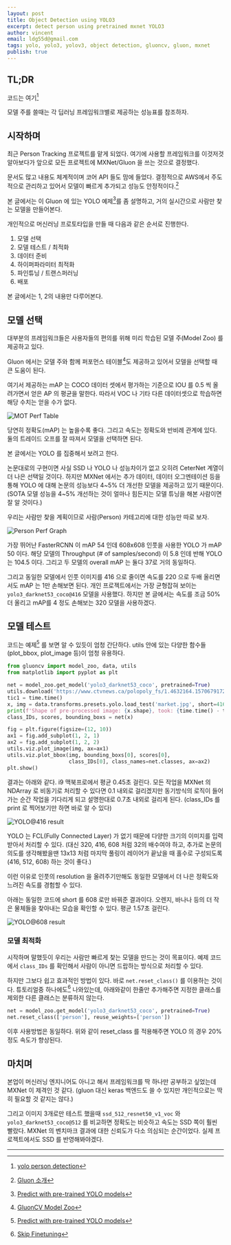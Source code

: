 ```yaml
---
layout: post
title: Object Detection using YOLO3
excerpt: detect person using pretrained mxnet YOLO3
author: vincent
email: ldg55d@gmail.com
tags: yolo, yolo3, yolov3, object detection, gluoncv, gluon, mxnet
publish: true
---
```


## TL;DR

코드는 여기[^1]

모델 주를 쓸때는 각 딥러닝 프레임워크별로 제공하는 성능표를 참조하자.

## 시작하며

최근 Person Tracking 프로젝트를 맡게 되었다. 여기에 사용할 프레임워크를 이것저것 알아보다가 앞으로 모든 프로젝트에 MXNet/Gluon 을 쓰는 것으로 결정했다.

문서도 많고 내용도 체계적이며 코어 API 들도 맘에 들었다. 결정적으로 AWS에서 주도적으로 관리하고 있어서 모델이 빠르게 추가되고 성능도 안정적이다.[^2]

본 글에서는 이 Gluon 에 있는 YOLO 예제[^3]를 좀 설명하고, 거의 실시간으로 사람만 찾는 모델을 만들어본다.

개인적으로 머신러닝 프로토타입을 만들 때 다음과 같은 순서로 진행한다.

1. 모델 선택
2. 모델 테스트 / 최적화
3. 데이터 준비
4. 하이퍼파라미터 최적화
5. 파인튜닝 / 트랜스퍼러닝
6. 배포

본 글에서는 1, 2의 내용만 다루어본다.

## 모델 선택

대부분의 프레임워크들은 사용자들의 편의를 위해 미리 학습된 모델 주(Model Zoo) 를 제공하고 있다.

Gluon 에서는 모델 주와 함께 퍼포먼스 테이블[^4]도 제공하고 있어서 모델을 선택할 때 큰 도움이 된다.

여기서 제공하는 mAP 는 COCO 데이터 셋에서 평가하는 기준으로 IOU 를 0.5 씩 올려가면서 얻은 AP 의 평균을 말한다. 따라서 VOC 나 기타 다른 데이터셋으로 학습하면 해당 수치는 얻을 수가 없다.

![MOT Perf Table](/assets/img/20200222/bokeh_plot.png)

당연히 정확도(mAP) 는 높을수록 좋다. 그리고 속도는 정확도와 반비례 관계에 있다. 둘의 트레이드 오프를 잘 따져서 모델을 선택하면 된다.

본 글에서는 YOLO 를 집중해서 보려고 한다. 

논문대로의 구현이면 사실 SSD 나 YOLO 나 성능차이가 없고 오히려 CeterNet 계열이 더 나은 선택일 것이다. 하지만 MXNet 에서는 추가 데이터, 데이터 오그멘테이션 등을 통해 YOLO 에 대해 논문의 성능보다 4~5% 더 개선한 모델을 제공하고 있기 때문이다. (SOTA 모델 성능을 4~5% 개선하는 것이 얼마나 힘든지는 모델 튜닝을 해본 사람이면 잘 알 것이다.)

우리는 사람만 찾을 계획이므로 사람(Person) 카테고리에 대한 성능만 따로 보자.

![Person Perf Graph](/assets/img/20200222/categorical_perf.png)

가장 뛰어난 FasterRCNN 이 mAP 54 인데 608x608 인풋을 사용한 YOLO 가 mAP 50 이다. 해당 모델의 Throughput (# of samples/second) 이 5.8 인데 반해 YOLO 는 104.5 이다. 그리고 두 모델의 overall mAP 는 둘다 37로 거의 동일하다.

그리고 동일한 모델에서 인풋 이미지를 416 으로 줄이면 속도를 220 으로 두배 올리면서도 mAP 는 1만 손해보면 된다. 개인 프로젝트에서는 가장 균형잡혀 보이는 `yolo3_darknet53_coco@416` 모델을 사용했다. 하지만 본 글에서는 속도를 조금 50% 더 올리고 mAP를 4 정도 손해보는 320 모델을 사용하겠다.

## 모델 테스트

코드는 예제[^3] 를 보면 알 수 있듯이 엄청 간단하다. utils 안에 있는 다양한 함수들(plot_bbox, plot_image 등)이 엄청 유용하다.

```python
from gluoncv import model_zoo, data, utils
from matplotlib import pyplot as plt

net = model_zoo.get_model('yolo3_darknet53_coco', pretrained=True)
utils.download('https://www.ctvnews.ca/polopoly_fs/1.4632164.1570679172!/httpImage/image.jpg_gen/derivatives/landscape_1020/image.jpg', path='market.jpg')
tic1 = time.time()
x, img = data.transforms.presets.yolo.load_test('market.jpg', short=416)
print(f'Shape of pre-processed image: {x.shape}, took: {time.time() - tic1:.3f} sec')
class_IDs, scores, bounding_boxs = net(x)

fig = plt.figure(figsize=(12, 10))
ax1 = fig.add_subplot(1, 2, 1)
ax2 = fig.add_subplot(1, 2, 2)
utils.viz.plot_image(img, ax=ax1)
utils.viz.plot_bbox(img, bounding_boxs[0], scores[0],
                    class_IDs[0], class_names=net.classes, ax=ax2)
plt.show()
```

결과는 아래와 같다. i9 맥북프로에서 평균 0.45초 걸린다.
모든 작업을 MXNet 의 NDArray 로 비동기로 처리할 수 있다면 0.1 내외로 걸리겠지만 동기방식의 로직이 들어가는 순간 작업을 기다리게 되고 설명한대로 0.7초 내외로 걸리게 된다.
(class_IDs 를 print 로 찍어보기만 하면 바로 알 수 있다)

![YOLO@416 result](/assets/img/20200222/fig1.png)

YOLO 는 FCL(Fully Connected Layer) 가 없기 때문에 다양한 크기의 이미지를 입력받아서 처리할 수 있다. (대신 320, 416, 608 처럼 32의 배수여야 하고, 추가로 논문의 의도를 생각해봤을땐 13x13 처럼 마지막 풀링이 레이어가 끝났을 때 홀수로 구성되도록(416, 512, 608) 하는 것이 좋다.)

이런 이유로 인풋의 resolution 을 올려주기만해도 동일한 모델에서 더 나은 정확도와 느려진 속도를 경험할 수 있다.

아래는 동일한 코드에 short 를 608 로만 바꿔준 결과이다. 오렌지, 바나나 등의 더 작은 물체들을 찾아내는 모습을 확인할 수 있다. 평균 1.57초 걸린다.

![YOLO@608 result](/assets/img/20200222/fig2.png)

### 모델 최적화

시작하며 말했듯이 우리는 사람만 빠르게 찾는 모델을 만드는 것이 목표이다. 예제 코드에서 `class_IDs` 를 확인해서 사람이 아니면 드랍하는 방식으로 처리할 수 있다.

하지만 그보다 쉽고 효과적인 방법이 있다. 바로 `net.reset_class()` 를 이용하는 것이다.
튜토리얼중 하나에도[^5] 나와있는데, 아래와같이 한줄만 추가해주면 지정한 클래스를 제외한 다른 클래스는 분류하지 않는다.

```python
net = model_zoo.get_model('yolo3_darknet53_coco', pretrained=True)
net.reset_class(['person'], reuse_weights=['person'])
```

이후 사용방법은 동일하다. 위와 같이 reset_class 를 적용해주면 YOLO 의 경우 20% 정도 속도가 향상된다.

## 마치며

본업이 머신러닝 엔지니어도 아니고 해서 프레임워크를 딱 하나만 공부하고 싶었는데 MXNet 이 제격인 것 같다. (gluon 대신 keras 백엔드도 쓸 수 있지만 개인적으로는 딱히 필요할 것 같지는 않다.)

그리고 이미지 3개로만 테스트 했을때 `ssd_512_resnet50_v1_voc` 와 `yolo3_darknet53_coco@512` 를 비교하면 정확도는 비슷하고 속도는 SSD 쪽이 훨씬 빨랐다. MXNet 의 벤치마크 결과에 대한 신뢰도가 다소 의심되는 순간이었다. 실제 프로젝트에서도 SSD 를 반영해봐야겠다.

----

[^1]: [yolo person detection](https://github.com/haandol/mxnet-yolo3-person)
[^2]: [Gluon 소개](https://aws.amazon.com/ko/blogs/korea/introducing-gluon-an-easy-to-use-programming-interface-for-flexible-deep-learning/)
[^3]: [Predict with pre-trained YOLO models](https://gluon-cv.mxnet.io/build/examples_detection/demo_yolo.html) 
[^4]: [GluonCV Model Zoo](https://gluon-cv.mxnet.io/model_zoo/detection.html)
[^5]: [Skip Finetuning](https://gluon-cv.mxnet.io/build/examples_detection/skip_fintune.html)